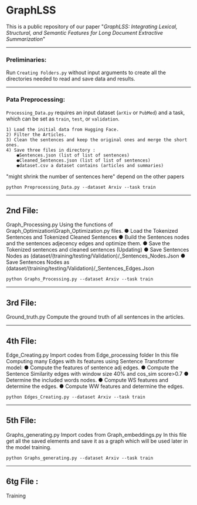 # GraphLSS
This is a public repository of our paper "*GraphLSS: Integrating Lexical, Structural, and Semantic Features for Long Document Extractive Summarization*" 

-----

### Preliminaries: 
Run <code>Creating Folders.py</code> without input arguments to create all the directories needed to read and save data and results.

-----

### Pata Preprocessing:
<code>Processing_Data.py</code> requires an input dataset (<code>arXiv</code> or <code>PubMed</code>) and a task, which can be set as <code>train</code>, <code>test</code>, or <code>validation</code>. 

	1) Load the initial data from Hugging Face.
	2) Filter the Articles.
	3) Clean the sentences and keep the original ones and merge the short ones.
	4) Save three files in directory :
		●Sentences.json (list of list of sentences)
		●Cleaned_Sentences.json (list of list of sentences)
		●dataset.csv a dataset contains (articles and summaries)
"might shrink the number of sentences here" depend on the other papers
```
python Preprocessing_Data.py --dataset Arxiv --task train
```
_________________________________________________________________________________________

## 2nd File:
Graph_Processing.py Using the functions of Graph_Optimization\Graph_Optimization.py files. 
	● Load the Tokenized Sentences and Tokenized Cleaned Sentences
	● Build the Sentences nodes and  the sentences adjecency edges and optimize them.
	● Save the Tokenized sentences and cleaned sentences (Updating)
	● Save Sentences Nodes as (dataset/(training/testing/Validation)/_Sentences_Nodes.Json
	● Save Sentences Nodes as (dataset/(training/testing/Validation)/_Sentences_Edges.Json
```
python Graphs_Processing.py --dataset Arxiv --task train
```
_________________________________________________________________________________________
## 3rd File:
Ground_truth.py
Compute the ground truth of all sentences in the articles.
_________________________________________________________________________________________
## 4th File:
Edge_Creating.py Import codes from Edge_processing folder
In this file Computing many Edges with its features using Sentence Transformer model:
	● Compute the features of sentence adj edges.
	● Compute the Sentence Similarity edges with window size 40% and cos_sim score>0.7
	● Determine the included words nodes.
	● Compute WS features and determine the edges.
	● Compute WW features and determine the edges.
```
python Edges_Creating.py --dataset Arxiv --task train
```
_________________________________________________________________________________________
## 5th File:
Graphs_generating.py Import codes from Graph_embeddings.py
In this file get all the saved elements and save it as a graph which will be used later in the model training.
```
python Graphs_generating.py --dataset Arxiv --task train
```
__________________________________________________________________________________________
## 6tg File :
Training
